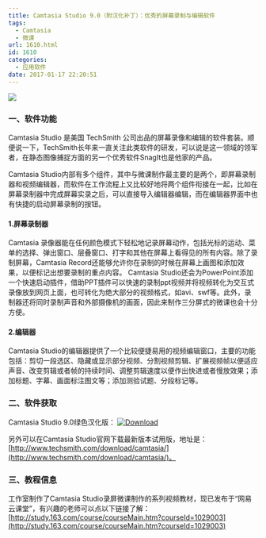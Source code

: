 ```yaml
---
title: Camtasia Studio 9.0（附汉化补丁）：优秀的屏幕录制与编辑软件
tags:
  - Camtasia
  - 微课
url: 1610.html
id: 1610
categories:
  - 应用软件
date: 2017-01-17 22:20:51
---
```


![](http://ww1.sinaimg.cn/large/4acc22aagw1fbtzo5zgqoj20ds06saaa.jpg)

### 一、软件功能

Camtasia Studio 是美国 TechSmith 公司出品的屏幕录像和编辑的软件套装。顺便说一下，TechSmith长年来一直关注此类软件的研发，可以说是这一领域的领军者，在静态图像捕捉方面的另一个优秀软件SnagIt也是他家的产品。

Camtasia Studio内部有多个组件，其中与微课制作最主要的是两个，即屏幕录制器和视频编辑器，而软件在工作流程上又比较好地将两个组件衔接在一起，比如在屏幕录制器中完成屏幕实录之后，可以直接导入编辑器编辑，而在编辑器界面中也有快捷的启动屏幕录制的按钮。

#### 1.屏幕录制器

Camtasia 录像器能在任何颜色模式下轻松地记录屏幕动作，包括光标的运动、菜单的选择、弹出窗口、层叠窗口、打字和其他在屏幕上看得见的所有内容。除了录制屏幕，Camtasia Record还能够允许你在录制的时候在屏幕上画图和添加效果，以便标记出想要录制的重点内容。 Camtasia Studio还会为PowerPoint添加一个快速启动插件，借助PPT插件可以快速的录制ppt视频并将视频转化为交互式录像放到网页上面，也可转化为绝大部分的视频格式，如avi、swf等。此外，录制器还将同时录制声音和外部摄像机的画面，因此来制作三分屏式的微课也会十分方便。

#### 2.编辑器

Camtasia Studio的编辑器提供了一个比较便捷易用的视频编辑窗口，主要的功能包括：剪切一段选区、隐藏或显示部分视频、分割视频剪辑、扩展视频帧以便适应声音、改变剪辑或者帧的持续时间、调整剪辑速度以便作出快进或者慢放效果；添加标题、字幕、画面标注图文等；添加测验试题、分段标记等。

### 二、软件获取

Camtasia Studio 9.0绿色汉化版： [![Download](http://www.ilester.net/wp-content/uploads/2016/11/Download.png)](https://cloud.zjnu.edu.cn/share/b5d80d3e08daeba94cceeabe87)

另外可以在Camtasia Studio官网下载最新版本试用版，地址是：[http://www.techsmith.com/download/camtasia/](http://www.techsmith.com/download/camtasia/)。

### 三、教程信息

工作室制作了Camtasia Studio录屏微课制作的系列视频教材，现已发布于“网易云课堂”，有兴趣的老师可以点以下链接了解：[http://study.163.com/course/courseMain.htm?courseId=1029003](http://study.163.com/course/courseMain.htm?courseId=1029003)